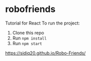# robofriends
Tutorial for React
To run the project:

1. Clone this repo
2. Run `npm install`
3. Run `npm start`

https://sidiq20.github.io/Robo-Friends/

